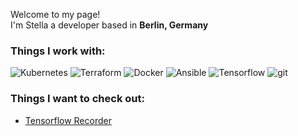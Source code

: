 <p>Welcome to my page! </br> I'm Stella a developer based in <b>Berlin, Germany</b></p>

<h3>Things I work with:</h3>
<p>
  <img alt="Kubernetes" src="https://img.shields.io/badge/-Kubernetes-45b8d8?style=flat-square&logo=react&logoColor=white" />
  <img alt="Terraform" src="https://img.shields.io/badge/-Terraform-8DD6F9?style=flat-square&logo=webpack&logoColor=white" /> 
  <img alt="Docker" src="https://img.shields.io/badge/-Docker-46a2f1?style=flat-square&logo=docker&logoColor=white" />
  <img alt="Ansible" src="https://img.shields.io/badge/-Ansible-2088FF?style=flat-square&logo=github-actions&logoColor=white" />
  <img alt="Tensorflow" src="https://img.shields.io/badge/-Tensorflow-007ACC?style=flat-square&logo=typescript&logoColor=white" />
  <img alt="git" src="https://img.shields.io/badge/-Git-F05032?style=flat-square&logo=git&logoColor=white" />
</p>

<h3>Things I want to check out:</h3>
<ul>
  <li><a href="https://github.com/google/tensorflow-recorder">Tensorflow Recorder</a>
</ul>
